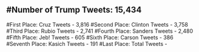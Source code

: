 #Number of Trump Tweets: 15,434
---
#First Place: Cruz Tweets - 3,816
#Second Place: Clinton Tweets - 3,758
#Third Place: Rubio Tweets - 2,741
#Fourth Place: Sanders Tweets - 2,480
#Fifth Place: Jeb! Tweets - 605
#Sixth Place: Carson Tweets - 386
#Seventh Place: Kasich Tweets - 191
#Last Place: Total Tweets -  
